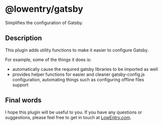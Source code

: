 # @lowentry/gatsby

Simplifies the configuration of Gatsby.


## Description

This plugin adds utility functions to make it easier to configure Gatsby.

For example, some of the things it does is:

- automatically cause the required gatsby libraries to be imported as well
- provides helper functions for easier and cleaner gatsby-config.js configuration, automating things such as configuring offline files support


## Final words

I hope this plugin will be useful to you. If you have any questions or suggestions, please feel free to get in touch at [LowEntry.com](https://lowentry.com/).
